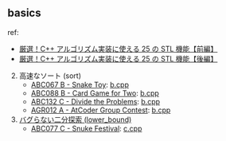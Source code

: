 ## basics

ref:
- [厳選！C++ アルゴリズム実装に使える 25 の STL 機能【前編】](https://qiita.com/e869120/items/518297c6816adb67f9a5#3-1-%E7%B5%B6%E5%AF%BE%E5%80%A4-abs)
- [厳選！C++ アルゴリズム実装に使える 25 の STL 機能【後編】](https://qiita.com/e869120/items/702ca1c1ed6ff6770257)

2. 高速なソート (sort)
    - [ABC067 B - Snake Toy](https://atcoder.jp/contests/abc067/tasks/abc067_b): [b.cpp](../../atcoder/abc067/b.cpp)
    - [ABC088 B - Card Game for Two](https://atcoder.jp/contests/abc088/tasks/abc088_b): [b.cpp](../../atcoder/abc088/b.cpp)
    - [ABC132 C - Divide the Problems](https://atcoder.jp/contests/abc132/tasks/abc132_c): [b.cpp](../../atcoder/abc132/c.cpp)
    - [AGR012 A - AtCoder Group Contest](https://atcoder.jp/contests/agc012/tasks/agc012_a): [b.cpp](../../atcoder/agc012/a.cpp)
3. [バグらない二分探索 (lower_bound)](https://qiita.com/e869120/items/702ca1c1ed6ff6770257#5-3-%E3%83%90%E3%82%B0%E3%82%89%E3%81%AA%E3%81%84%E4%BA%8C%E5%88%86%E6%8E%A2%E7%B4%A2-lower_bound)
    - [ABC077 C - Snuke Festival](https://atcoder.jp/contests/abc077/tasks/arc084_a): [c.cpp](../../atcoder/abc077/c.cpp)
